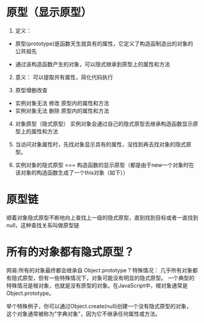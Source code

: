# 原型（显示原型）
1. 定义：
- 原型(prototype)是函数天生就具有的属性，它定义了构造函制造出的对象的公共祖先

- 通过该构造函数产生的对象，可以隐式继承到原型上的属性和方法


2. 意义：
可以提取共有属性，简化代码执行

3. 原型增删改查
- 实例对象无法 修改 原型内的属性和方法
- 实例对象无法 删除 原型内的属性和方法

4. 对象原型（隐式原型）
实例对象会通过自己的隐式原型去继承构造函数显示原型上的属性和方法

1. 当访问对象属性时，先找对象显示具有的属性，没找到再去找对象的隐式原型。

2. 实例对象的隐式原型 === 构造函数的显示原型（都是由于new一个对象时在该对象的构造函数生成了一个this对象（如下））
<!-- function Person(){
      // var this = {
      //   __proto__: Person.prototype
      // }
    }

    var p = new Person();  // __proto__ -->


# 原型链
顺着对象隐式原型不断地向上查找上一级的隐式原型，直到找到目标或者一直找到null，这种查找关系叫做原型链

# 所有的对象都有隐式原型？
 网易:所有的对象最终都会继承自 Object.prototype ?
  特殊情况：
  几乎所有对象都有隐式原型，但有一些特殊情况下，对象可能没有明显的隐式原型。
  一个典型的特殊情况是根对象，也就是没有原型的对象。在JavaScript中，根对象通常是 Object.prototype。

  举个特殊例子，你可以通过Object.create(null)创建一个没有隐式原型的对象，
  这个对象通常被称为"字典对象"，因为它不继承任何属性或方法。
